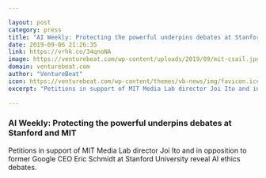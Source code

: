 ```yaml
---

layout: post
category: press
title: "AI Weekly: Protecting the powerful underpins debates at Stanford and MIT"
date: 2019-09-06 21:26:35
link: https://vrhk.co/34qnoNA
image: https://venturebeat.com/wp-content/uploads/2019/09/mit-csail.jpg?w=1200&strip=all
domain: venturebeat.com
author: "VentureBeat"
icon: https://venturebeat.com/wp-content/themes/vb-news/img/favicon.ico
excerpt: "Petitions in support of MIT Media Lab director Joi Ito and in opposition to former Google CEO Eric Schmidt at Stanford University reveal AI ethics debates."

---
```


### AI Weekly: Protecting the powerful underpins debates at Stanford and MIT

Petitions in support of MIT Media Lab director Joi Ito and in opposition to former Google CEO Eric Schmidt at Stanford University reveal AI ethics debates.